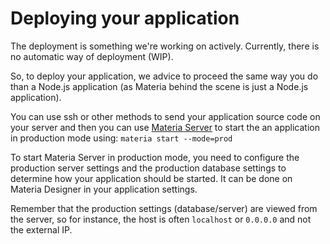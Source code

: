 Deploying your application
==========================

The deployment is something we're working on actively. Currently, there is no automatic way of deployment (WIP).

So, to deploy your application, we advice to proceed the same way you do than a Node.js application (as Materia behind the scene is just a Node.js application).

You can use ssh or other methods to send your application source code on your server and then you can use [Materia Server](http://npmjs.com/package/materia-server) to start the an application in production mode using: `materia start --mode=prod`

To start Materia Server in production mode, you need to configure the production server settings and the production database settings to determine how your application should be started. It can be done on Materia Designer in your application settings.

Remember that the production settings (database/server) are viewed from the server, so for instance, the host is often `localhost` or `0.0.0.0` and not the external IP.